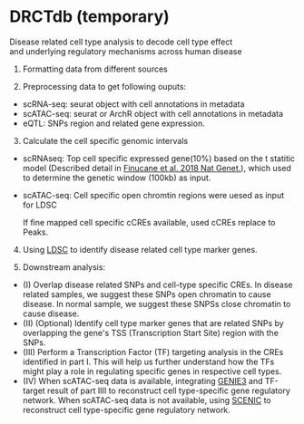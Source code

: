 # DRCTdb (temporary)
Disease related cell type analysis to decode cell type effect and underlying regulatory mechanisms across human disease


1. Formatting data from different sources

2. Preprocessing data to get following ouputs: 

- scRNA-seq: seurat object with cell annotations in metadata
- scATAC-seq: seurat or ArchR object with cell annotations in metadata
- eQTL: SNPs region and related gene expression.

3. Calculate the cell specific genomic intervals 

- scRNAseq:
Top cell specific expressed gene(10%) based on the t statitic model (Described detail in [Finucane et al. 2018 Nat Genet.](https://www.nature.com/articles/s41588-018-0081-4)), which used to determine the genetic window (100kb) as input.

- scATAC-seq:
Cell specific open chromtin regions were uesed as input for LDSC

    If fine mapped cell specific cCREs available, used cCREs replace to Peaks.

4. Using [LDSC](https://github.com/bulik/ldsc/wiki/Cell-type-specific-analyses) to identify disease related cell type marker genes.

5. Downstream analysis: 
- (I) Overlap disease related SNPs and cell-type specific CREs. In disease related samples, we suggest these SNPs open chromatin to cause disease. In normal sample, we suggest these SNPSs close chromatin to cause disease.
- (II) (Optional) Identify cell type marker genes that are related SNPs by overlapping the gene's TSS (Transcription Start Site) region with the SNPs.
- (III) Perform a Transcription Factor (TF) targeting analysis in the CREs identified in part I. This will help us further understand how the TFs might play a role in regulating specific genes in respective cell types.
- (IV) When scATAC-seq data is available, integrating [GENIE3](https://github.com/vahuynh/GENIE3) and TF-target result of part IIII to reconstruct cell type-specific gene regulatory network. When scATAC-seq data is not available, using [SCENIC](https://scenicplus.readthedocs.io/en/latest/index.html) to reconstruct cell type-specific gene regulatory network.

